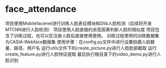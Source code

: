 # face_attendance
项目使用Mobilefacenet进行训练人脸表征模块和Dlib人脸检测（后续将开发MTCNN进行人脸检测）
项目使用人脸直接的余弦距离判断人脸的相似度
项目包含了训练过程，也可以在注册人脸后直接使用使用。
训练过程使用的训练数据集为CASIA-Webface数据集
使用步骤：在config.py文件中进行设置拍摄人脸数量、路径、用户名
  运行utils文件下的create_picture.py进行人脸脸部截取
  运行create_feature.py进行人脸特征提取
  最后执行根目录下的video_demo.py进行人脸识别
